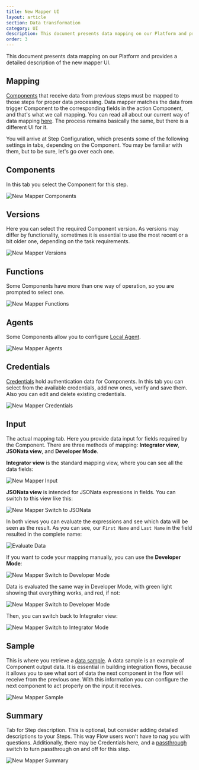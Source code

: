 ```yaml
---
title: New Mapper UI
layout: article
section: Data transformation
category: UI
description: This document presents data mapping on our Platform and provides a detailed description of the new mapper UI.
order: 3
---
```


This document presents data mapping on our Platform and provides a detailed description of the new mapper UI.

## Mapping
[Components](/getting-started/integration-component) that receive data from previous steps must be mapped to those steps for proper data processing. Data mapper matches the data from trigger Component to the corresponding fields in the action Component, and that's what we call mapping. You can read all about our current way of data mapping [here](mapping-data). The process remains basically the same, but there is a different UI for it.

You will arrive at Step Configuration, which presents some of the following settings in tabs, depending on the Component. You may be familiar with them, but to be sure, let's go over each one.

## Components
In this tab you select the Component for this step.

![New Mapper Components](/assets/img/integrator-guide/new-mapper/Components.png)

## Versions
Here you can select the required Component version. As versions may differ by functionality, sometimes it is essential to use the most recent or a bit older one, depending on the task requirements.

![New Mapper Versions](/assets/img/integrator-guide/new-mapper/Versions.png)

## Functions
Some Components have more than one way of operation, so you are prompted to select one.

![New Mapper Functions](/assets/img/integrator-guide/new-mapper/Functions.png)

## Agents
Some Components allow you to configure [Local Agent](/getting-started/local-agent.html).

![New Mapper Agents](/assets/img/integrator-guide/new-mapper/Agents.png)

## Credentials
[Credentials](/getting-started/understanding-credentials) hold authentication data for Components. In this tab you can select from the available credentials, add new ones, verify and save them. Also you can edit and delete existing credentials.

![New Mapper Credentials](/assets/img/integrator-guide/new-mapper/Creds.png)

## Input
The actual mapping tab. Here you provide data input for fields required by the Component. There are three methods of mapping: **Integrator view**, **JSONata view**, and **Developer Mode**.

**Integrator view** is the standard mapping view, where you can see all the data fields:

![New Mapper Input](/assets/img/integrator-guide/new-mapper/Input.png)

**JSONata view** is intended for JSONata expressions in fields. You can switch to this view like this:

![New Mapper Switch to JSONata](/assets/img/integrator-guide/new-mapper/Switch-Jsonata.png)

In both views you can evaluate the expressions and see which data will be seen as the result. As you can see, our `First Name` and `Last Name` in the field resulted in the complete name:

![Evaluate Data](/assets/img/integrator-guide/new-mapper/Evaluate.png)

If you want to code your mapping manually, you can use the **Developer Mode**:

![New Mapper Switch to Developer Mode](/assets/img/integrator-guide/new-mapper/Switch-Developer.png)

Data is evaluated the same way in Developer Mode, with green light showing that everything works, and red, if not:

![New Mapper Switch to Developer Mode](/assets/img/integrator-guide/new-mapper/Evaluate-Developer.png)

Then, you can switch back to Integrator view:

![New Mapper Switch to Integrator Mode](/assets/img/integrator-guide/new-mapper/Switch-integrator.png)

## Sample
This is where you retrieve a [data sample](data-sample-overview). A data sample is an example of Component output data. It is essential in building integration flows, because it allows you to see what sort of data the next component in the flow will receive from the previous one. With this information you can configure the next component to act properly on the input it receives.

![New Mapper Sample](/assets/img/integrator-guide/new-mapper/Sample.png)

## Summary
Tab for Step description. This is optional, but consider adding detailed descriptions to your Steps. This way Flow users won't have to nag you with questions. Additionally, there may be Credentials here, and a [passthrough](/getting-started/passthrough-feature.html) switch to turn passthrough on and off for this step.

![New Mapper Summary](/assets/img/integrator-guide/new-mapper/Summary.png)
